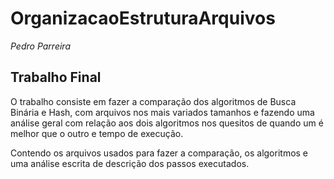 # OrganizacaoEstruturaArquivos

*Pedro Parreira*

## Trabalho Final

O trabalho consiste em fazer a comparação dos algoritmos de Busca Binária e Hash, com arquivos nos mais variados tamanhos e fazendo
uma análise geral com relação aos dois algoritmos nos quesitos de quando um é melhor que o outro e tempo de execução.

Contendo os arquivos usados para fazer a comparação, os algoritmos e uma análise escrita de descrição dos passos executados.
